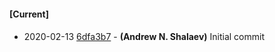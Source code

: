 
#### [Current]

#### 
 * 2020-02-13 [6dfa3b7](../../commit/6dfa3b7) - __(Andrew N. Shalaev)__ Initial commit
